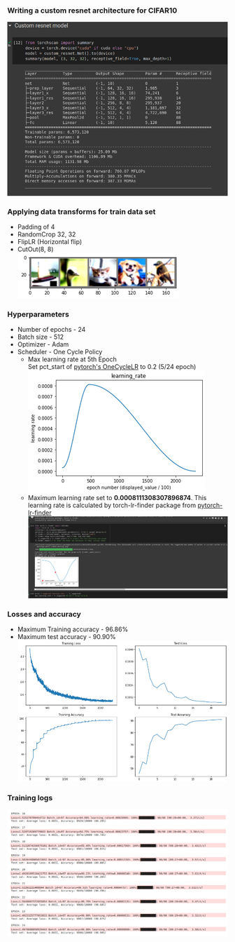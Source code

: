 ### Writing a custom resnet architecture for CIFAR10
![cr](./images/param.png)

### Applying data transforms for train data set
- Padding of 4 <br/>
- RandomCrop 32, 32 <br/>
- FlipLR (Horizontal flip)  <br/>
- CutOut(8, 8)  <br/>
![dt](./images/train_images.png)

### Hyperparameters
- Number of epochs - 24
- Batch size - 512
- Optimizer - Adam
- Scheduler - One Cycle Policy
  - Max learning rate at 5th Epoch <br/>
  Set pct_start of [pytorch's OneCycleLR](https://pytorch.org/docs/stable/generated/torch.optim.lr_scheduler.OneCycleLR.html) to 0.2 (5/24 epoch) <br/>
  ![lr](./images/learning_rate_plot.png)
  - Maximum learning rate set to **0.0008111308307896874**. This learning rate is calculated by torch-lr-finder package from [pytorch-lr-finder](https://github.com/davidtvs/pytorch-lr-finder)
  ![max learning rate](./images/learning_rate.png)

### Losses and accuracy
- Maximum Training accuracy - 96.86%
- Maximum test accuracy - 90.90%
![plots](./images/loss_acc_plot.png)

### Training logs
![logs](./images/logs.png)
